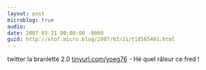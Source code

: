 ```yaml
---
layout: post
microblog: true
audio: 
date: 2007-03-21 00:00:00 -0000
guid: http://xtof.micro.blog/2007/03/21/t10565481.html
---
```

twitter la branlette 2.0 [tinyurl.com/yoeg76](http://tinyurl.com/yoeg76) - Hé quel râleur ce fred !

